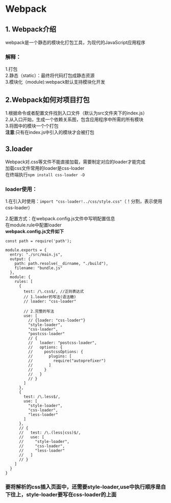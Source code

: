 # Webpack
## 1. Webpack介绍
webpack是一个静态的模块化打包工具，为现代的JavaScript应用程序<br/>
### 解释：<br/>
1.打包<br/>
2.静态（static）：最终将代码打包成静态资源<br/>
3.模块化（module):webpack默认支持模块化开发<br/>
## 2.Webpack如何对项目打包
1.根据命令或者配置文件找到入口文件（默认为src文件夹下的index.js）<br/>
2.从入口开始，生成一个依赖关系图，包含应用程序中所需的所有模块<br/>
3.将图中的模块一个个打包<br/>
**注意**:只有在index.js中引入的模块才会被打包
## 3.loader
Webpack对.css等文件不能直接加载，需要制定对应的loader才能完成<br/>
加载css文件常用的loader是css-loader<br/>
在终端执行```npm install css-loader -D```<br/>
### loader使用：
1.在引入时使用：```import "css-loader!../css/style.css"```（！分割，表示使用css-loader）

2.配置方式：在webpack.config.js文件中写明配置信息<br/>
在module.rule中配置loader<br/>
**webpack.config.js文件如下**
```
const path = require('path');

module.exports = {
  entry: "./src/main.js",
  output: {
    path: path.resolve(__dirname, "./build"),
    filename: "bundle.js"
  },
  module: {
    rules: [
      {
        test: /\.css$/, //正则表达式
        // 1.loader的写法(语法糖)
        // loader: "css-loader"

        // 2.完整的写法
        use: [
          // {loader: "css-loader"}
          "style-loader",
          "css-loader",
          "postcss-loader"
          // {
          //   loader: "postcss-loader",
          //   options: {
          //     postcssOptions: {
          //       plugins: [
          //         require("autoprefixer")
          //       ]
          //     }
          //   }
          // }
        ]
      },
      {
        test: /\.less$/,
        use: [
          "style-loader",
          "css-loader",
          "less-loader"
        ]
      },
      // {
      //   test: /\.(less|css)$/,
      //   use: [
      //     "style-loader",
      //     "css-loader",
      //     "less-loader"
      //   ]
      // }
    ]
  }
}
```

### 要将解析的css插入页面中，还需要style-loader,use中执行顺序是自下往上，style-loader要写在css-loader的上面

